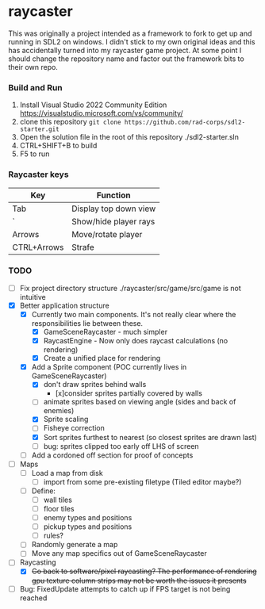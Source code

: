 # raycaster
This was originally a project intended as a framework to fork to get up and running in SDL2 on windows. I didn't stick to my own original ideas and this has accidentally turned into my raycaster game project. At some point I should change the repository name and factor out the framework bits to their own repo.

### Build and Run
1. Install Visual Studio 2022 Community Edition https://visualstudio.microsoft.com/vs/community/
1. clone this repository ```git clone https://github.com/rad-corps/sdl2-starter.git```
1. Open the solution file in the root of this repository ./sdl2-starter.sln
1. CTRL+SHIFT+B to build
1. F5 to run

### Raycaster keys
Key           | Function
------------- | -------------
Tab           | Display top down view
`             | Show/hide player rays
Arrows        | Move/rotate player
CTRL+Arrows   | Strafe

### TODO
- [ ] Fix project directory structure ./raycaster/src/game/src/game is not intuitive
- [x] Better application structure
  - [x] Currently two main components. It's not really clear where the responsibilities lie between these. 
    - [x] GameSceneRaycaster - much simpler
    - [x] RaycastEngine - Now only does raycast calculations (no rendering)
    - [x] Create a unified place for rendering
  - [x] Add a Sprite component (POC currently lives in GameSceneRaycaster)
    - [x] don't draw sprites behind walls
      - [x]consider sprites partially covered by walls
    - [ ] animate sprites based on viewing angle (sides and back of enemies)
    - [x] Sprite scaling
    - [ ] Fisheye correction
    - [x] Sort sprites furthest to nearest (so closest sprites are drawn last)
    - [ ] bug: sprites clipped too early off LHS of screen
  - [ ] Add a cordoned off section for proof of concepts
- [ ] Maps
  - [ ] Load a map from disk
    - [ ] import from some pre-existing filetype (Tiled editor maybe?)
  - [ ] Define:
    - [ ] wall tiles
    - [ ] floor tiles
    - [ ] enemy types and positions
    - [ ] pickup types and positions
    - [ ] rules?
  - [ ] Randomly generate a map
  - [ ] Move any map specifics out of GameSceneRaycaster
- [ ] Raycasting
  - [x] ~~Go back to software/pixel raycasting? The performance of rendering gpu texture column strips may not be worth the issues it presents~~
- [ ] Bug: FixedUpdate attempts to catch up if FPS target is not being reached
